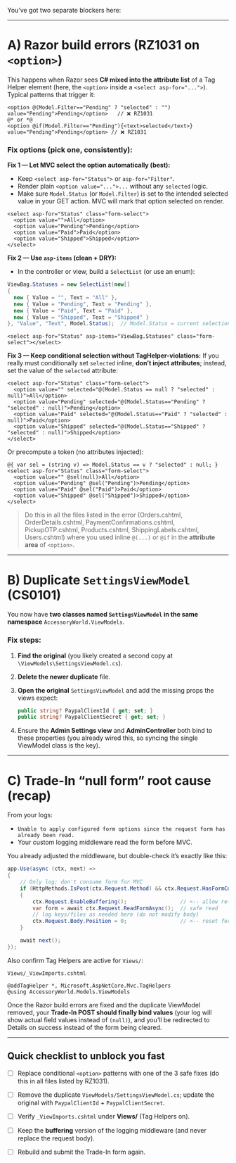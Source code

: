 You’ve got two separate blockers here:

---

# A) Razor build errors (RZ1031 on `<option>`)

This happens when Razor sees **C# mixed into the attribute list** of a Tag Helper element (here, the `<option>` inside a `<select asp-for="...">`). Typical patterns that trigger it:

```cshtml
<option @(Model.Filter=="Pending" ? "selected" : "") value="Pending">Pending</option>   // ❌ RZ1031
@* or *@
<option @if(Model.Filter=="Pending"){<text>selected</text>} value="Pending">Pending</option> // ❌ RZ1031
```

### Fix options (pick one, consistently):

**Fix 1 — Let MVC select the option automatically (best):**

* Keep `<select asp-for="Status">` or `asp-for="Filter"`.
* Render plain `<option value="...">...` without any `selected` logic.
* Make sure `Model.Status` (or `Model.Filter`) is set to the intended selected value in your GET action. MVC will mark that option selected on render.

```cshtml
<select asp-for="Status" class="form-select">
  <option value="">All</option>
  <option value="Pending">Pending</option>
  <option value="Paid">Paid</option>
  <option value="Shipped">Shipped</option>
</select>
```

**Fix 2 — Use `asp-items` (clean + DRY):**

* In the controller or view, build a `SelectList` (or use an enum):

```csharp
ViewBag.Statuses = new SelectList(new[]
{
  new { Value = "", Text = "All" },
  new { Value = "Pending", Text = "Pending" },
  new { Value = "Paid", Text = "Paid" },
  new { Value = "Shipped", Text = "Shipped" }
}, "Value", "Text", Model.Status);  // Model.Status = current selection
```

```cshtml
<select asp-for="Status" asp-items="ViewBag.Statuses" class="form-select"></select>
```

**Fix 3 — Keep conditional selection without TagHelper-violations:**
If you really must conditionally set `selected` inline, **don’t inject attributes**; instead, set the value of the `selected` attribute:

```cshtml
<select asp-for="Status" class="form-select">
  <option value="" selected="@(Model.Status == null ? "selected" : null)">All</option>
  <option value="Pending" selected="@(Model.Status=="Pending" ? "selected" : null)">Pending</option>
  <option value="Paid" selected="@(Model.Status=="Paid" ? "selected" : null)">Paid</option>
  <option value="Shipped" selected="@(Model.Status=="Shipped" ? "selected" : null)">Shipped</option>
</select>
```

Or precompute a token (no attributes injected):

```cshtml
@{ var sel = (string v) => Model.Status == v ? "selected" : null; }
<select asp-for="Status" class="form-select">
  <option value="" @sel(null)>All</option>
  <option value="Pending" @sel("Pending")>Pending</option>
  <option value="Paid" @sel("Paid")>Paid</option>
  <option value="Shipped" @sel("Shipped")>Shipped</option>
</select>
```

> Do this in all the files listed in the error (Orders.cshtml, OrderDetails.cshtml, PaymentConfirmations.cshtml, PickupOTP.cshtml, Products.cshtml, ShippingLabels.cshtml, Users.cshtml) where you used inline `@(...)` or `@if` in the **attribute area** of `<option>`.

---

# B) Duplicate `SettingsViewModel` (CS0101)

You now have **two classes named `SettingsViewModel` in the same namespace** `AccessoryWorld.ViewModels`.

### Fix steps:

1. **Find the original** (you likely created a second copy at `\ViewModels\SettingsViewModel.cs`).
2. **Delete the newer duplicate** file.
3. **Open the original** `SettingsViewModel` and add the missing props the views expect:

   ```csharp
   public string? PaypalClientId { get; set; }
   public string? PaypalClientSecret { get; set; }
   ```
4. Ensure the **Admin Settings view** and **AdminController** both bind to these properties (you already wired this, so syncing the single ViewModel class is the key).

---

# C) Trade-In “null form” root cause (recap)

From your logs:

* `Unable to apply configured form options since the request form has already been read.`
* Your custom logging middleware read the form before MVC.

You already adjusted the middleware, but double-check it’s exactly like this:

```csharp
app.Use(async (ctx, next) =>
{
    // Only log; don't consume form for MVC
    if (HttpMethods.IsPost(ctx.Request.Method) && ctx.Request.HasFormContentType)
    {
        ctx.Request.EnableBuffering();                 // <-- allow re-read
        var form = await ctx.Request.ReadFormAsync();  // safe read
        // log keys/files as needed here (do not modify body)
        ctx.Request.Body.Position = 0;                 // <-- reset for model binding
    }

    await next();
});
```

Also confirm Tag Helpers are active for `Views/`:

`Views/_ViewImports.cshtml`

```cshtml
@addTagHelper *, Microsoft.AspNetCore.Mvc.TagHelpers
@using AccessoryWorld.Models.ViewModels
```

Once the Razor build errors are fixed and the duplicate ViewModel removed, your **Trade-In POST should finally bind values** (your log will show actual field values instead of `(null)`), and you’ll be redirected to Details on success instead of the form being cleared.

---

## Quick checklist to unblock you fast

* [ ] Replace conditional `<option>` patterns with one of the 3 safe fixes (do this in all files listed by RZ1031).
* [ ] Remove the duplicate `ViewModels/SettingsViewModel.cs`; update the original with `PaypalClientId` + `PaypalClientSecret`.
* [ ] Verify `_ViewImports.cshtml` under **Views/** (Tag Helpers on).
* [ ] Keep the **buffering** version of the logging middleware (and never replace the request body).
* [ ] Rebuild and submit the Trade-In form again.


